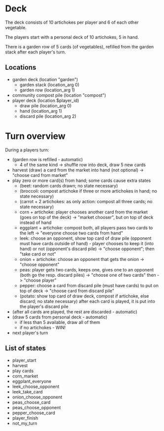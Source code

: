 # Deck

The deck consists of 10 artichokes per player and 6 of each other
vegetable.

The players start with a personal deck of 10 artichokes, 5 in hand.

There is a garden row of 5 cards (of vegetables), refilled from the
garden stack after each player's turn.

## Locations

- garden deck (location "garden")
  - garden stack (location_arg 0)
  - garden row (location_arg 1)
- community compost pile (location "compost")
- player deck (location $player_id)
  - draw pile (location_arg 0)
  - hand (location_arg 1)
  - discard pile (location_arg 2)

# Turn overview

During a players turn:
- (garden row is refilled - automatic)
  - 4 of the same kind -> shuffle row into deck, draw 5 new cards
- harvest (draw) a card from the market into hand (not optional)
  -> "choose card from market"
- play zero or more card(s) from hand; some cards cause extra states
  - (beet: random cards drawn; no state necessary)
  - (broccoli: compost artichoke if three or more artichokes in hand; no state necessary)
  - (carrot + 2 artichokes: as only action: compost all three cards; no state necessary)
  - corn + artichoke: player chooses another card from the market (goes on top of the deck)
    -> "market chooser", but on top of deck instead of hand
  - eggplant + artichoke: compost both, all players pass two cards to the left
    -> "everyone choose two cards from hand"
  - leek: choose an opponent, show top card of draw pile (opponent must have cards outside of hand) - player chooses to keep it (into hand) or not (opponent's discard pile)
    -> "choose opponent"; then "take card or not"
  - onion + artichoke: choose an opponent that gets the onion
    -> "choose opponent"
  - peas: player gets two cards, keeps one, gives one to an opponent (both go the resp. discard piles)
    -> "choose one of two cards" then -> "choose player"
  - pepper: choose a card from discard pile (must have cards) to put on top of deck
    -> "choose card from discard pile"
  - (potato: show top card of draw deck, compost if artichoke, else discard; no state necessary)
  after each card is played, it is put into the player's discard pile
- (after all cards are played, the rest are discarded - automatic)
- (draw 5 cards from personal deck - automatic)
  - if less than 5 available, draw all of them
  - if no artichokes - WIN!
- next player's turn

List of states
-----

- player_start
- harvest
- play cards
- corn_market
- eggplant_everyone
- leek_choose_opponent
- leek_take_card
- onion_choose_opponent
- peas_choose_card
- peas_choose_opponent
- pepper_choose_card
- player_finish
- not_my_turn
